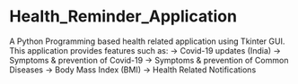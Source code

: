 # Health_Reminder_Application
A Python Programming based health related application using Tkinter GUI.
This application provides features such as:
-> Covid-19 updates (India)
-> Symptoms & prevention of Covid-19
-> Symptoms & prevention of Common Diseases
-> Body Mass Index (BMI)
-> Health Related Notifications
